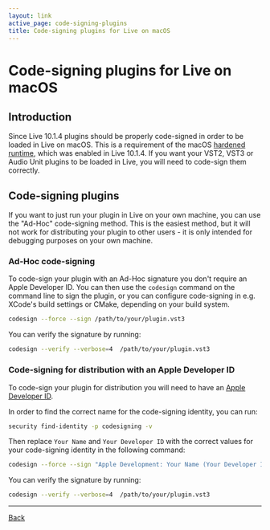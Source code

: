 ```yaml
---
layout: link
active_page: code-signing-plugins
title: Code-signing plugins for Live on macOS
---
```


# Code-signing plugins for Live on macOS

## Introduction

Since Live 10.1.4 plugins should be properly code-signed in order to be loaded in Live on macOS. This is a requirement of the macOS [hardened runtime](https://developer.apple.com/documentation/security/hardened_runtime), which was enabled in Live 10.1.4. If you want your VST2, VST3 or Audio Unit plugins to be loaded in Live, you will need to code-sign them correctly.

## Code-signing plugins
If you want to just run your plugin in Live on your own machine, you can use the "Ad-Hoc" code-signing method. This is the easiest method, but it will not work for distributing your plugin to other users - it is only intended for debugging purposes on your own machine.

### Ad-Hoc code-signing

To code-sign your plugin with an Ad-Hoc signature you don't require an Apple Developer ID. You can then use the `codesign` command on the command line to sign the plugin, or you can configure code-signing in e.g. XCode's build settings or CMake, depending on your build system.

```bash
codesign --force --sign /path/to/your/plugin.vst3

```

You can verify the signature by running:

```bash
codesign --verify --verbose=4  /path/to/your/plugin.vst3

```

### Code-signing for distribution with an Apple Developer ID

To code-sign your plugin for distribution you will need to have an [Apple Developer ID](https://developer.apple.com/support/developer-id/).

In order to find the correct name for the code-signing identity, you can run:

```bash
security find-identity -p codesigning -v

```

Then replace `Your Name` and `Your Developer ID` with the correct values for your code-signing identity in the following command:


```bash
codesign --force --sign "Apple Development: Your Name (Your Developer ID)" /path/to/your/plugin.vst3

```

You can verify the signature by running:

```bash
codesign --verify --verbose=4  /path/to/your/plugin.vst3

```

***

[Back](index)
